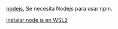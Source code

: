 [nodejs](https://nodejs.org/en/), Se necesita Nodejs para usar npm.

[instalar node js en WSL2](https://docs.microsoft.com/en-us/windows/nodejs/setup-on-wsl2)
